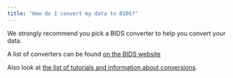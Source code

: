 ```yaml
---
title: "How do I convert my data to BIDS?"
---
```


We strongly recommend you pick a BIDS converter to help you convert your data.

A list of converters can be found [on the BIDS website](../tools/converters/index.md)

Also look at [the list of tutorials and information about conversions](../starter_kit/src/tutorials/tutorials.md).

